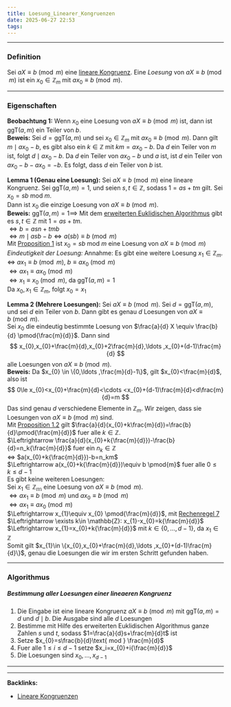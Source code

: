 ```yaml
---
title: Loesung_Linearer_Kongruenzen
date: 2025-06-27 22:53
tags: 
---
```


----

### Definition
Sei $aX\equiv b \pmod{m}$ eine [lineare Kongruenz](lineare_kongruenzen). Eine *Loesung* von $aX\equiv b \pmod{m}$ ist ein 
$x_{0}\in \mathbb{Z}_{m}$ mit $ax_{0}\equiv b \pmod{m}$.

---

### Eigenschaften
**Beobachtung 1:** Wenn $x_{0}$ eine Loesung von $aX\equiv b \pmod{m}$ ist, dann ist $\text{ggT}(a,m)$ ein Teiler von $b$.\
**Beweis:** Sei $d=\text{ggT}(a,m)$ und sei $x_{0}\in \mathbb{Z}_m$ mit $ax_{0}\equiv b \pmod{m}$. Dann gilt $m\mid ax_{0}-b$, es gibt also 
ein $k\in \mathbb{Z}$ mit $km=ax_{0}-b$. Da $d$ ein Teiler von $m$ ist, folgt $d\mid ax_{0}-b$. Da $d$ ein Teiler von $ax_{0}-b$ und $a$ ist, ist $d$ 
ein Teiler von $ax_{0}-b-ax_{0}=-b$. Es folgt, dass $d$ ein Teiler von $b$ ist.

**Lemma 1 (Genau eine Loesung):** Sei $aX\equiv b \pmod{m}$ eine lineare Kongruenz. Sei $\text{ggT}(a,m)=1$, und seien 
$s,t\in \mathbb{Z}$, sodass $1=as+tm$ gilt. Sei $x_{0}=sb\text{ mod }m$. \
Dann ist $x_{0}$ die einzige Loesung von $aX\equiv b \pmod{m}$.\
**Beweis:** $\text{ggT}(a,m)=1$$\implies$ Mit dem [erweiterten Euklidischen Algorithmus](euklidischer_algorithmus) gibt es $s,t\in \mathbb{Z}$ mit $1=as+tm$.\
$\Leftrightarrow b=asn+tmb$ \
$\Leftrightarrow m\mid asb-b\Leftrightarrow a(sb)\equiv b \pmod{m}$\
Mit [Proposition 1](lineare_kongruenzen) ist $x_{0}=sb\text{ mod } m$ eine Loesung von $aX\equiv b\pmod{m}$ \
*Eindeutigkeit der Loesung:* Annahme: Es gibt eine weitere Loesung $x_{1}\in \mathbb{Z}_m$. \
$\Leftrightarrow$ $ax_{1}\equiv b \pmod{m}$, $b\equiv ax_{0}\pmod{m}$\
$\Leftrightarrow ax_{1}\equiv ax_{0} \pmod{m}$\
$\Leftrightarrow x_{1}\equiv x_{0}\pmod{m}$, da $\text{ggT}(a,m)=1$\
Da $x_{0},x_{1}\in \mathbb{Z}_m$, folgt $x_{0}=x_{1}$

**Lemma 2 (Mehrere Loesungen):** Sei $aX\equiv b \pmod{m}$. Sei $d=\text{ggT}(a,m)$, und sei $d$ ein Teiler von
$b$. Dann gibt es genau $d$ Loesungen von $aX\equiv b\pmod{m}$.\
Sei $x_{0}$ die eindeutig bestimmte Loesung von $\frac{a}{d} X \equiv \frac{b}{d} \pmod{\frac{m}{d}}$. Dann sind
$$
  x_{0},x_{0}+\frac{m}{d},x_{0}+2\frac{m}{d},\ldots ,x_{0}+(d-1)\frac{m}{d}
$$
alle Loesungen von $aX\equiv b \pmod{m}$.\
**Beweis:** Da $x_{0} \in \{0,\ldots ,\frac{m}{d}-1\}$, gilt $x_{0}<\frac{m}{d}$, also ist
$$
  0\le x_{0}<x_{0}+\frac{m}{d}<\cdots <x_{0}+(d-1)\frac{m}{d}<d\frac{m}{d}=m
$$
Das sind genau $d$ verschiedene Elemente in $\mathbb{Z}_m$. Wir zeigen, dass sie Loesungen von $aX\equiv b\pmod{m}$ sind.\
Mit [Proposition 1.2](lineare_kongruenzen) gilt $\frac{a}{d}(x_{0}+k\frac{m}{d})=\frac{b}{d}\pmod{\frac{m}{d}}$ fuer alle $k\in \mathbb{Z}$. \
$\Leftrightarrow \frac{a}{d}(x_{0}+k{\frac{m}{d}})-\frac{b}{d}=n_k{\frac{m}{d}}$ fuer ein $n_k\in \mathbb{Z}$\
$\Leftrightarrow$ $a(x_{0}+k{\frac{m}{d}})-b=n_km$\
$\Leftrightarrow a(x_{0}+k{\frac{m}{d}})\equiv b \pmod{m}$ fuer alle $0\le k\le d-1$\
Es gibt keine weiteren Loesungen:\
Sei $x_{1}\in \mathbb{Z_m}$ eine Loesung von $aX\equiv b\pmod{m}$.\
$\Leftrightarrow ax_{1}\equiv b \pmod{m}$ und $ax_{0}\equiv b \pmod{m}$\
$\Leftrightarrow ax_1\equiv ax_{0} \pmod{m}$\
$\Leftrightarrow x_{1}\equiv x_{0} \pmod{\frac{m}{d}}$, mit [Rechenregel 7](kongruenzen)\
$\Leftrightarrow \exists k\in \mathbb{Z}: x_{1}-x_{0}=k{\frac{m}{d}}$\
$\Leftrightarrow x_{1}=x_{0}+k{\frac{m}{d}}$ mit $k\in \{0,\ldots ,d-1\}$, da $x_{1}\in \mathbb{Z}$ \
Somit gilt $x_{1}\in \{x_{0},x_{0}+\frac{m}{d},\ldots ,x_{0}+(d-1)\frac{m}{d}\}$, genau die Loesungen die wir im ersten Schritt gefunden haben.

---

### Algorithmus
##### Bestimmung aller Loesungen einer lineaeren Kongruenz

1. Die Eingabe ist eine lineare Kongruenz $aX\equiv b \pmod{m}$ mit $\text{ggT}(a,m)=d$ und $d\mid b$. 
   Die Ausgabe sind alle $d$ Loesungen
2. Bestimme mit Hilfe des erweiterten Euklidischen Algorithmus ganze Zahlen $s$ und $t$, sodass $1=\frac{a}{d}s+\frac{m}{d}t$ ist
3. Setze $x_{0}=s\frac{b}{d}\text{ mod } \frac{m}{d}$
4. Fuer alle $1\le i\le d-1$ setze $x_i=x_{0}+i{\frac{m}{d}}$
5. Die Loesungen sind $x_{0},\ldots ,x_{d-1}$

----

----
**Backlinks:**
- [Lineare Kongruenzen](/lineare_kongruenzen)
